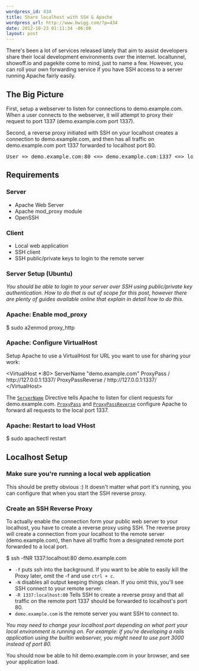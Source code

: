```yaml
--- 
wordpress_id: 434
title: Share localhost with SSH & Apache
wordpress_url: http://www.bwigg.com/?p=434
date: 2012-10-23 01:11:34 -06:00
layout: post
---
```

There's been a lot of services released lately that aim to assist developers share their local development environments over the internet. localtunnel, showoff.io and pagekite come to mind, just to name a few. However, you can roll your own forwarding service if you have SSH access to a server running Apache fairly easily.

<h2>The Big Picture</h2>

First, setup a webserver to listen for connections to demo.example.com. When a user connects to the webserver, it will attempt to proxy their request to port 1337 (demo.example.com port 1337).

Second, a reverse proxy initiated with SSH on your localhost creates a connection to demo.example.com, and then has all traffic on demo.example.com port 1337 forwarded to localhost port 80.

<pre>User =&gt; demo.example.com:80 &lt;=&gt; demo.example.com:1337 &lt;=&gt; localhost:80</pre>

<h2>Requirements</h2>

<h3>Server</h3>

<ul>
<li>Apache Web Server</li>
<li>Apache mod_proxy module</li>
<li>OpenSSH</li>
</ul>

<h3>Client</h3>

<ul>
<li>Local web application</li>
<li>SSH client</li>
<li>SSH public/private keys to login to the remote server</li>
</ul>

<h3>Server Setup (Ubuntu)</h3>

<em>You should be able to login to your server over SSH using public/private key authentication. How to do that is out of scope for this post, however there are plenty of guides available online that explain in detail how to do this.</em>

<h3>Apache: Enable mod_proxy</h3>

$ sudo a2enmod proxy_http

<h3>Apache: Configure VirtualHost</h3>

Setup Apache to use a VirtualHost for URL you want to use for sharing your work:

<p>&lt;VirtualHost *:80&gt;
ServerName "demo.example.com"
ProxyPass / http://127.0.0.1:1337/
ProxyPassReverse / http://127.0.0.1:1337/
&lt;/VirtualHost&gt;</p>

The <a href="http://httpd.apache.org/docs/2.2/mod/core.html#servername"><code>ServerName</code></a> Directive tells Apache to listen for client requests for demo.example.com. <a href="http://httpd.apache.org/docs/2.2/mod/mod_proxy.html#proxypass"><code>ProxyPass</code></a> and <a href="http://httpd.apache.org/docs/2.2/mod/mod_proxy.html#proxypassreverse"><code>ProxyPassReverse</code></a> configure Apache to forward all requests to the local port 1337.

<h3>Apache: Restart to load VHost</h3>

$ sudo apachectl restart

<h2>Localhost Setup</h2>

<h3>Make sure you're running a local web application</h3>

This should be pretty obvious :) It doesn't matter what port it's running, you can configure that when you start the SSH reverse proxy.

<h3>Create an SSH Reverse Proxy</h3>

To actually enable the connection form your public web server to your localhost, you have to create a reverse proxy using SSH. The reverse proxy will create a connection from your localhost to the remote server (demo.example.com), then have all traffic from a designated remote port forwarded to a local port.

$ ssh -fNR 1337:localhost:80 demo.example.com

<ul>
<li><code>-f</code> puts ssh into the background. If you want to be able to easily kill the Proxy later, omit the -f and use <code>ctrl + c</code>.</li>
<li><code>-N</code> disables all output keeping things clean. If you omit this, you'll see SSH connect to your remote server.</li>
<li><code>-R 1337:localhost:80</code> Tells SSH to create a reverse proxy and that all traffic on the remote port 1337 should be forwarded to localhost's port 80.</li>
<li><code>demo.example.com</code> is the remote server you want SSH to connect to.</li>
</ul>

<em>You may need to change your localhost port depending on what port your local environment is running on. For example: if you're developing a rails application using the builtin webserver, you might need to use port 3000 instead of port 80.</em>

You should now be able to hit demo.example.com in your browser, and see your application load.
